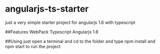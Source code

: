 # angularjs-ts-starter
just a very simple starter project for angularjs 1.6 with typescript

##Features
    WebPack 
    Typescript
    Angularjs 1.6

##Using just open a terminal and cd to the folder and type npm install and npm start to run the project